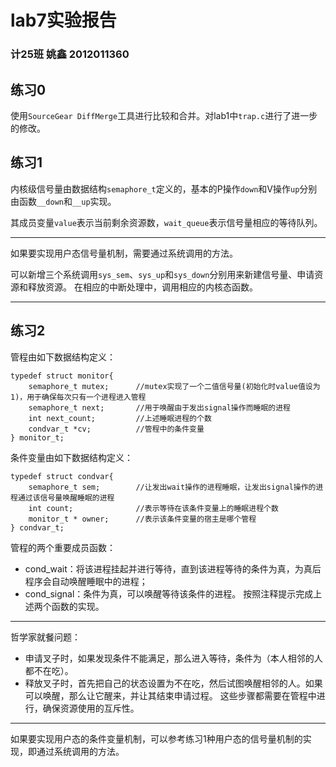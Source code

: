 # lab7实验报告

### 计25班 姚鑫 2012011360

## 练习0
使用`SourceGear DiffMerge`工具进行比较和合并。对lab1中`trap.c`进行了进一步的修改。


## 练习1
内核级信号量由数据结构`semaphore_t`定义的，基本的P操作`down`和V操作`up`分别由函数`__down`和`__up`实现。

其成员变量`value`表示当前剩余资源数，`wait_queue`表示信号量相应的等待队列。

---

如果要实现用户态信号量机制，需要通过系统调用的方法。

可以新增三个系统调用`sys_sem`、`sys_up`和`sys_down`分别用来新建信号量、申请资源和释放资源。
在相应的中断处理中，调用相应的内核态函数。

---


## 练习2
管程由如下数据结构定义：
```
typedef struct monitor{
    semaphore_t mutex;      //mutex实现了一个二值信号量(初始化时value值设为1)，用于确保每次只有一个进程进入管程
    semaphore_t next;       //用于唤醒由于发出signal操作而睡眠的进程
    int next_count;         //上述睡眠进程的个数
    condvar_t *cv;          //管程中的条件变量
} monitor_t;
```
条件变量由如下数据结构定义：
```
typedef struct condvar{
    semaphore_t sem;        //让发出wait操作的进程睡眠，让发出signal操作的进程通过该信号量唤醒睡眠的进程
    int count;              //表示等待在该条件变量上的睡眠进程个数
    monitor_t * owner;      //表示该条件变量的宿主是哪个管程
} condvar_t;
```
管程的两个重要成员函数：
- cond_wait：将该进程挂起并进行等待，直到该进程等待的条件为真，为真后程序会自动唤醒睡眠中的进程；
- cond_signal：条件为真，可以唤醒等待该条件的进程。
按照注释提示完成上述两个函数的实现。

---

哲学家就餐问题：
- 申请叉子时，如果发现条件不能满足，那么进入等待，条件为（本人相邻的人都不在吃）。 
- 释放叉子时，首先把自己的状态设置为不在吃，然后试图唤醒相邻的人。如果可以唤醒，那么让它醒来，并让其结束申请过程。
这些步骤都需要在管程中进行，确保资源使用的互斥性。

---

如果要实现用户态的条件变量机制，可以参考练习1种用户态的信号量机制的实现，即通过系统调用的方法。

